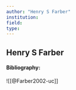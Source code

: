 ```yaml
---
author: "Henry S Farber"
institution:
field:
type:
---
```


## Henry S Farber
#### Bibliography:

![[@Farber2002-uc]]